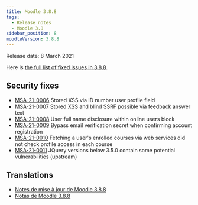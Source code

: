 ```yaml
---
title: Moodle 3.8.8
tags:
  - Release notes
  - Moodle 3.8
sidebar_position: 8
moodleVersion: 3.8.8
---
```


Release date: 8 March 2021

Here is [the full list of fixed issues in 3.8.8](https://tracker.moodle.org/secure/IssueNavigator!executeAdvanced.jspa?jqlQuery=project+%3D+mdl+AND+resolution+%3D+fixed+AND+fixVersion+in+%28%223.8.8%22%29+ORDER+BY+priority+DESC&runQuery=true&clear=true).

## Security fixes

- [MSA-21-0006](https://moodle.org/mod/forum/discuss.php?d=419650) Stored XSS via ID number user profile field
- [MSA-21-0007](https://moodle.org/mod/forum/discuss.php?d=419651) Stored XSS and blind SSRF possible via feedback answer text
- [MSA-21-0008](https://moodle.org/mod/forum/discuss.php?d=419652) User full name disclosure within online users block
- [MSA-21-0009](https://moodle.org/mod/forum/discuss.php?d=419653) Bypass email verification secret when confirming account registration
- [MSA-21-0010](https://moodle.org/mod/forum/discuss.php?d=419654) Fetching a user's enrolled courses via web services did not check profile access in each course
- [MSA-21-0011](https://moodle.org/mod/forum/discuss.php?d=419655) JQuery versions below 3.5.0 contain some potential vulnerabilities (upstream)

## Translations

- [Notes de mise à jour de Moodle 3.8.8](https://docs.moodle.org/fr/Notes_de_mise_à_jour_de_Moodle_3.8.8)
- [Notas de Moodle 3.8.8](https://docs.moodle.org/es/Notas_de_Moodle_3.8.8)
